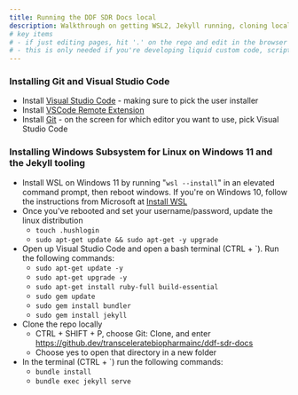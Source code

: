 ```yaml
---
title: Running the DDF SDR Docs local
description: Walkthrough on getting WSL2, Jekyll running, cloning local, and running the docs repo to develop custom code
# key items
# - if just editing pages, hit '.' on the repo and edit in the browser
# - this is only needed if you're developing liquid custom code, scripting, etc
---
```


### Installing Git and Visual Studio Code

- Install [Visual Studio Code](https://code.visualstudio.com/insiders/) - making sure to pick the user installer
- Install [VSCode Remote Extension](https://marketplace.visualstudio.com/items?itemName=ms-vscode-remote.remote-wsl)
- Install [Git](https://git-scm.com/downloads) - on the screen for which editor you want to use, pick Visual Studio Code

### Installing Windows Subsystem for Linux on Windows 11 and the Jekyll tooling

- Install WSL on Windows 11 by running "`wsl --install`" in an elevated command prompt, then reboot windows. If you're on Windows 10, follow the instructions from Microsoft at [Install WSL](https://docs.microsoft.com/en-us/windows/wsl/install)
- Once you've rebooted and set your username/password, update the linux distribution
  - `touch .hushlogin`
  - `sudo apt-get update && sudo apt-get -y upgrade`
- Open up Visual Studio Code and open a bash terminal (CTRL + `). Run the following commands:
  - `sudo apt-get update -y`
  - `sudo apt-get upgrade -y`
  - `sudo apt-get install ruby-full build-essential`
  - `sudo gem update`
  - `sudo gem install bundler`
  - `sudo gem install jekyll`
- Clone the repo locally
  - CTRL + SHIFT + P, choose Git: Clone, and enter https://github.dev/transceleratebiopharmainc/ddf-sdr-docs
  - Choose yes to open that directory in a new folder
- In the terminal (CTRL + `) run the following commands:
  - `bundle install`
  - `bundle exec jekyll serve`